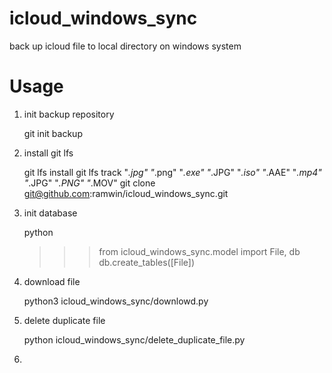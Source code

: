 # icloud_windows_sync

back up icloud file to local directory on windows system

# Usage

1. init backup repository


    git init backup


2. install git lfs

    
    git lfs install
    git lfs track "*.jpg" "*.png" "*.exe" "*.JPG" "*.iso" "*.AAE" "*.mp4" "*.JPG" "*.PNG" "*.MOV"
    git clone git@github.com:ramwin/icloud_windows_sync.git


3. init database


    python
    >>> from icloud_windows_sync.model import File, db
    db.create_tables([File])


4. download file


    python3 icloud_windows_sync/downlowd.py


3. delete duplicate file


    python icloud_windows_sync/delete_duplicate_file.py


4. 
